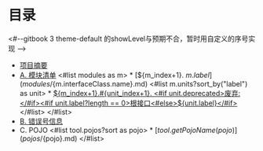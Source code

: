 # 目录
<#--gitbook 3 theme-default 的showLevel与预期不合，暂时用自定义的序号实现 -->
* [项目摘要](README.md)
* [A. 模块清单](moduleList.md)
<#list modules as m>  * [${m_index+1}. ${m.label}](modules/${m.interfaceClass.name}.md)
<#list m.units?sort_by("label") as unit>    * [${m_index+1}.#{unit_index+1}. <#if unit.deprecated>废弃:</#if><#if unit.label?length == 0>根接口<#else>${unit.label}</#if>](modules/${m.interfaceClass.name}.md#m${unit_index+1})
</#list>
</#list>
* [B. 错误号信息](errorInfo.md)
* C. POJO
<#list tool.pojos?sort as pojo>  * [${tool.getPojoName(pojo)}](pojos/${pojo}.md) 
</#list>
